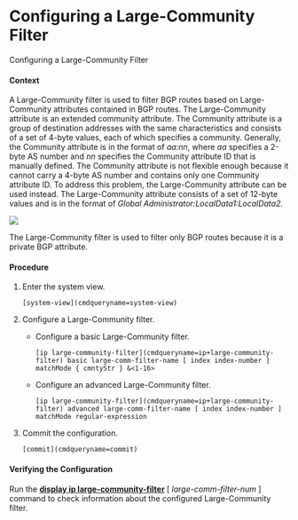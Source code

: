 Configuring a Large-Community Filter
====================================

Configuring a Large-Community Filter

#### Context

A Large-Community filter is used to filter BGP routes based on Large-Community attributes contained in BGP routes. The Large-Community attribute is an extended community attribute. The Community attribute is a group of destination addresses with the same characteristics and consists of a set of 4-byte values, each of which specifies a community. Generally, the Community attribute is in the format of *aa:nn*, where *aa* specifies a 2-byte AS number and *nn* specifies the Community attribute ID that is manually defined. The Community attribute is not flexible enough because it cannot carry a 4-byte AS number and contains only one Community attribute ID. To address this problem, the Large-Community attribute can be used instead. The Large-Community attribute consists of a set of 12-byte values and is in the format of *Global Administrator:LocalData1:LocalData2.*

![](public_sys-resources/note_3.0-en-us.png) 

The Large-Community filter is used to filter only BGP routes because it is a private BGP attribute.



#### Procedure

1. Enter the system view.
   
   
   ```
   [system-view](cmdqueryname=system-view)
   ```
2. Configure a Large-Community filter.
   
   
   * Configure a basic Large-Community filter.
     ```
     [ip large-community-filter](cmdqueryname=ip+large-community-filter) basic large-comm-filter-name [ index index-number ] matchMode { cmntyStr } &<1-16>
     ```
   * Configure an advanced Large-Community filter.
     ```
     [ip large-community-filter](cmdqueryname=ip+large-community-filter) advanced large-comm-filter-name [ index index-number ] matchMode regular-expression
     ```
3. Commit the configuration.
   
   
   ```
   [commit](cmdqueryname=commit)
   ```

#### Verifying the Configuration

Run the [**display ip large-community-filter**](cmdqueryname=display+ip+large-community-filter) [ *large-comm-filter-num* ] command to check information about the configured Large-Community filter.